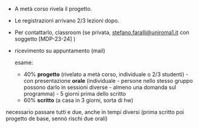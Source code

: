 - A metà corso rivela il progetto.
- Le registrazioni arrivano 2/3 lezioni dopo.
- Per contattarlo, classroom (se privata, stefano.faralli@uniroma1.it con soggetto [MDP-23-24] )
- ricevimento su appuntamento (mail)

	esame:
	- 40% **progetto** (rivelato a metà corso, individuale o 2/3 studenti) - con presentazione **orale** (individuale - persone nello stesso gruppo possono darlo in sessioni diverse - almeno una domanda sul programma) - 5 giorni prima dello scritto
	- 60% **scritto** (a casa in 3 giorni, sorta di hw)
	
necessario passare tutti e due, anche in tempi diversi (prima scritto poi progetto de base, sennò rischi due orali)
